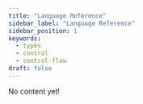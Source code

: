 ```yaml
---
title: "Language Reference"
sidebar_label: "Language Reference"
sidebar_position: 1
keywords:
  - types
  - control
  - control-flow
draft: false
---
```


No content yet!
